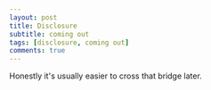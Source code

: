 ```yaml
---
layout: post
title: Disclosure
subtitle: coming out
tags: [disclosure, coming out]
comments: true
---
```


Honestly it's usually easier to cross that bridge later.
